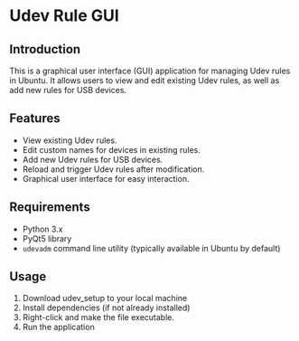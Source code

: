 # Udev Rule GUI

## Introduction

This is a graphical user interface (GUI) application for managing Udev rules in Ubuntu. It allows users to view and edit existing Udev rules, as well as add new rules for USB devices.

## Features

- View existing Udev rules.
- Edit custom names for devices in existing rules.
- Add new Udev rules for USB devices.
- Reload and trigger Udev rules after modification.
- Graphical user interface for easy interaction.

## Requirements

- Python 3.x
- PyQt5 library
- `udevadm` command line utility (typically available in Ubuntu by default)

## Usage

1. Download udev_setup to your local machine
2. Install dependencies (if not already installed)
3. Right-click and make the file executable.
4. Run the application
